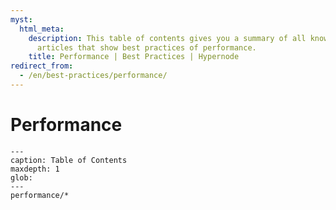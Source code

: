 ```yaml
---
myst:
  html_meta:
    description: This table of contents gives you a summary of all knowledge base
      articles that show best practices of performance.
    title: Performance | Best Practices | Hypernode
redirect_from:
  - /en/best-practices/performance/
---
```


# Performance

```{toctree}
---
caption: Table of Contents
maxdepth: 1
glob:
---
performance/*
```
